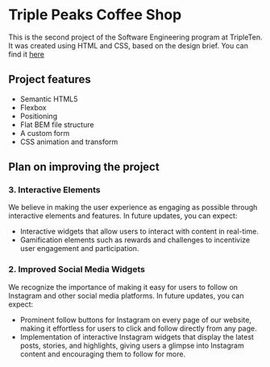 # Triple Peaks Coffee Shop

This is the second project of the Software Engineering program at TripleTen. It was created using HTML and CSS, based on the design brief.
You can find it [here](https://ajela13.github.io/se_project_coffeeshop/index.html)

## Project features

- Semantic HTML5
- Flexbox
- Positioning
- Flat BEM file structure
- A custom form
- CSS animation and transform

## Plan on improving the project

### 3. Interactive Elements

We believe in making the user experience as engaging as possible through interactive elements and features. In future updates, you can expect:

- Interactive widgets that allow users to interact with content in real-time.
- Gamification elements such as rewards and challenges to incentivize user engagement and participation.

### 2. Improved Social Media Widgets

We recognize the importance of making it easy for users to follow on Instagram and other social media platforms. In future updates, you can expect:

- Prominent follow buttons for Instagram on every page of our website, making it effortless for users to click and follow directly from any page.
- Implementation of interactive Instagram widgets that display the latest posts, stories, and highlights, giving users a glimpse into Instagram content and encouraging them to follow for more.
